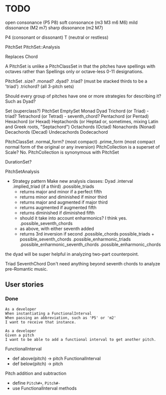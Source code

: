 # TODO

open consonance (P5 P8)
soft consonance (m3 M3 m6 M6)
mild dissonance (M2 m7)
sharp dissonance (m2 M7)

P4 (consonant or dissonant)
T (neutral or restless)


PitchSet
PitchSet::Analysis

Replaces Chord

A PitchSet is unlike a PitchClassSet in that the pitches have spellings with octaves rather than Spellings only or octave-less 0-11 designations.

PitchSet
.size?
.monad?
.dyad?
.triad? (must be stacked thirds to be a 'triad')
.trichord? (all 3-pitch sets)

Should every group of pitches have one or more strategies for describing it? Such as Dyad?



Set (superclass?)
PitchSet
  EmptySet
  Monad
  Dyad
  Trichord (or Triad)
    - triad?
  Tetrachord (or Tetrad)
    - seventh_chord?
  Pentachord (or Pentad)
  Hexachord (or Hexad)
  Heptachords (or Heptad or, sometimes, mixing Latin and Greek roots, "Septachord")
  Octachords (Octad)
  Nonachords (Nonad)
  Decachords (Decad)
  Undecachords
  Dodecachord

PitchClassSet
  .normal_form? (most compact)
  .prime_form (most compact normal form of the original or any inversion)
PitchCollection is a superset of Scale? No. PitchCollection is synonymous with PitchSet

DurationSet?

PitchSetAnalysis
- Strategy pattern
Make new analysis classes:
Dyad
  .interval
  .implied_triad (if a third)
  .possible_triads
    - returns major and minor if a perfect fifth
    - returns minor and diminished if minor third
    - returns major and augmented if major third
    - returns augmented if augmented fifth
    - returns diminished if diminished fifth
    - should it take into account enharmonics? I think yes.
  .possible_seventh_chords
    - as above, with either seventh added
    - returns 3rd inversion if second
  .possible_chords
    possible_triads + possible_seventh_chords
  .possible_enharmonic_triads
  .possible_enharmonic_seventh_chords
  .possible_enharmonic_chords

the dyad will be super helpful in analyzing two-part counterpoint.

Triad
SeventhChord
Don't need anything beyond seventh chords to analyze pre-Romantic music.


## User stories


### Done

    As a developer
    When instantiating a FunctionalInterval
    When passing an abbreviation, such as 'P5' or 'm2'
    I want to receive that instance.

    As a developer
    Given a pitch
    I want to be able to add a functional interval to get another pitch.

FunctionalInterval
  - def above(pitch) -> pitch
FunctionalInterval
  - def below(pitch) -> pitch

Pitch addition and subtraction
  - define `Pitch#+`, `Pitch#-`
  - use FunctionalInterval methods
